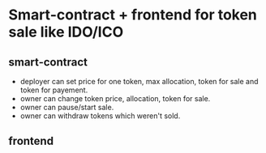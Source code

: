 # Smart-contract + frontend for token sale like IDO/ICO
## smart-contract
- deployer can set price for one token, max allocation, token for sale and token for payement.
- owner can change token price, allocation, token for sale.
- owner can pause/start sale.
- owner can withdraw tokens which weren't sold.
## frontend